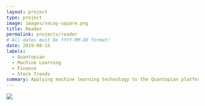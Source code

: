 ```yaml
---
layout: project
type: project
image: images/vacay-square.png
title: Reader
permalink: projects/reader
# All dates must be YYYY-MM-DD format!
date: 2019-08-15
labels:
  - Quantopian
  - Machine Learning
  - Finance
  - Stock Trends
summary: Applying machine learning technology to the Quantopian platform, I trained a neural net on a broad range of inputs with the intention of finding seemingly unknown factors impacting the stock market and producing an output with an 80% accuracy. 
---
```


<img class="ui medium right floated rounded image" src="../images/vacay-home-page.png">

